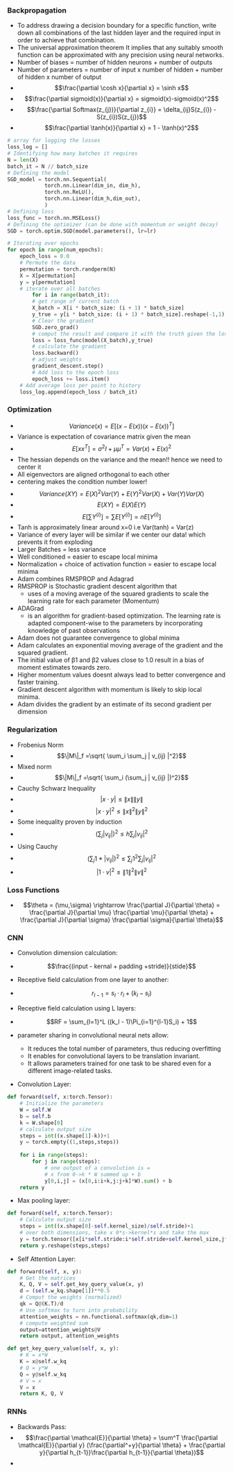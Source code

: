 ### Backpropagation
* To address drawing a decision boundary for a specific function, write down all combinations of the last hidden layer and the required input in order to achieve that combination.
* The universal approximation theorem It implies that any suitably smooth function can be approximated with any precision using neural networks.
* Number of biases = number of hidden neurons +  number of outputs
* Number of parameters = number of input x number of hidden + number of hidden x number of output
* $$\frac{\partial \cosh x}{\partial x} = \sinh x$$
* $$\frac{\partial sigmoid(x)}{\partial x} = sigmoid(x)-sigmoid(x)^2$$
* $$\frac{\partial Softmax(z_{j})}{\partial z_{i}} = \delta_{ij}S(z_{i}) - S(z_{i})S(z_{j})$$
* $$\frac{\partial \tanh(x)}{\partial x} = 1 - \tanh(x)^2$$
```python
# array for logging the losses
loss_log = []
# Identifying how many batches it requires
N = len(X)
batch_it = N // batch_size
# Defining the model
SGD_model = torch.nn.Sequential(
			torch.nn.Linear(dim_in, dim_h),
			torch.nn.ReLU(),
			torch.nn.Linear(dim_h,dim_out),
			)
# Defining loss
loss_func = torch.nn.MSELoss()
# Defining the optimizer (can be done with momentum or weight decay)
SGD = torch.optim.SGD(model.parameters(), lr=lr)

# Iterating over epochs
for epoch in range(num_epochs):
	epoch_loss = 0.0
	# Permute the data
	permutation = torch.randperm(N)
	X = X[permutation]
	y = y[permutation]
	# iterate over all batches
		for i in range(batch_it):
		# get range of current batch
		X_batch = X[i * batch_size: (i + 1) * batch_size]
		y_true = y[i * batch_size: (i + 1) * batch_size].reshape(-1,1)
		# Clear the gradient
		SGD.zero_grad()
		# comput the result and compare it with the truth given the loss function
		loss = loss_func(model(X_batch),y_true)
		# calculate the gradient
		loss.backward()
		# adjust weights
		gradient_descent.step()
		# Add loss to the epoch loss
		epoch_loss += loss.item()
	# Add average loss per point to history    
	loss_log.append(epoch_loss / batch_it)
```

### Optimization
* $$Variance(x) = E[(x-E(x))(x-E(x))^T]$$
* Variance is expectation of covariance matrix given the mean
* $$E[x x^T] = \sigma^2I + \mu \mu^T = Var(x) + E(x)^2$$
* The hessian depends on the variance and the mean!! hence we need to center it
* All eigenvectors are aligned orthogonal to each other
* centering makes the condition number lower!
* $$Variance(XY) = E(X)^2Var(Y) + E(Y)^2Var(X) + Var(Y)Var(X)$$
* $$E(XY)= E(X)E(Y)$$
* $$E\left[ \sum Y^{(i)} \right] = \sum E[Y^{(i)}] = nE[Y^{(i)}]$$
* Tanh is approximately linear around x=0 i.e Var(tanh) = Var(z) 
* Variance of every layer will be similar if we center our data! which prevents it from exploding
* Larger Batches = less variance
* Well conditioned = easier to escape local minima
* Normalization + choice of activation function = easier to escape local minima
* Adam combines RMSPROP and Adagrad
* RMSPROP is Stochastic gradient descent algorithm that
	* uses of a moving average of the squared gradients to scale the learning rate for each parameter (Momentum)
* ADAGrad
	* is an algorithm for gradient-based optimization. The learning rate is adapted component-wise to the parameters by incorporating knowledge of past observations
* Adam does not guarantee convergence to global minima
* Adam calculates an exponential moving average of the gradient and the squared gradient.
* The initial value of β1 and β2 values close to 1.0 result in a bias of moment estimates towards zero.
* Higher momentum values doesnt always lead to better convergence and faster training.
* Gradient descent algorithm with momentum is likely to skip local minima.
* Adam divides the gradient by an estimate of its second gradient per dimension

### Regularization 

* Frobenius Norm
* $$\|M\|_f =\sqrt{ \sum_i \sum_j | v_{ij} |^2}$$
* Mixed norm
*  $$\|M\|_f =\sqrt{ \sum_i (\sum_j | v_{ij} |)^2}$$
* Cauchy Schwarz Inequality
* $$|x \cdot y| \leq \|x\| \|y\|$$
* $$|x \cdot y|^2 \leq \|x\|^2\|y\|^2$$
* Some inequality proven by induction
* $$(\sum_j | v_{ij} |)^2 \leq h\sum_j | v_{ij} |^2$$
* Using Cauchy
*  $$(\sum_j 1*| v_{ij} |)^2 \leq \sum_j 1^2 \sum_j | v_{ij} |^2$$
* $$|1\cdot v|^2 \leq \|1\|^2 \|v\|^2$$

### Loss Functions

* $$\theta = (\mu,\sigma) \rightarrow \frac{\partial J}{\partial \theta} = \frac{\partial J}{\partial \mu} \frac{\partial \mu}{\partial \theta} + \frac{\partial J}{\partial \sigma} \frac{\partial \sigma}{\partial \theta}$$
### CNN
* Convolution dimension calculation:
* $$\frac{(input - kernal + padding +stride)}{stide}$$
* Receptive field calculation from one layer to another:
* $$r_{l−1}=s_l⋅r_l+(k_l−s_l)$$
* Receptive field calculation using L layers:
* $$RF = \sum_{l=1}^L ((k_l - 1)\Pi_{i=1}^{l-1}S_i) + 1$$
* parameter sharing in convolutional neural nets allow:
	* It reduces the total number of parameters, thus reducing overfitting
	* It enables for convolutional layers to be translation invariant.
	* It allows parameters trained for one task to be shared even for a different image-related tasks.

* Convolution Layer:
```python
def forward(self, x:torch.Tensor):
	# Initialize the parameters
	W = self.W
	b = self.b
	k = W.shape[0]
	# calculate output size
	steps = int((x.shape[1]-k))+1
	y = torch.empty((1,steps,steps))
	
	for i in range(steps):
		for j in range(steps):
			# one output of a convolution is =
			# x from 0->k * W summed up + b
			y[0,i,j] = (x[0,i:i+k,j:j+k]*W).sum() + b
	return y
```
* Max pooling layer:
```python
def forward(self, x:torch.Tensor):
	# Calculate output size
	steps = int((x.shape[0]-self.kernel_size)/self.stride)+1
	# over both dimensions, take x 0*s->kernel*s and take the max
	y = torch.tensor([x[i*self.stride:i*self.stride+self.kernel_size,j*self.stride:j*self.stride+self.kernel_size].max() for i in range(0,steps) for j in range(0,steps)])
	return y.reshape(steps,steps)
```
* Self Attention Layer:
```python
def forward(self, x, y):
	# Get the matrices
	K, Q, V = self.get_key_query_value(x, y)
	d = (self.w_kq.shape[1])**0.5
	# Comput the weights (normalized)
	qk = Q@(K.T)/d
	# Use softmax to turn into probability
	attention_weights = nn.functional.softmax(qk,dim=1)
	# compute weighted sum
	output=attention_weights@V
	return output, attention_weights

def get_key_query_value(self, x, y):
	# K = x*W
	K = x@self.w_kq
	# Q = y*W
	Q = y@self.w_kq
	# V = x
	V = x
	return K, Q, V
```

### RNNs
* Backwards Pass:
* $$\frac{\partial \mathcal{E}}{\partial \theta} = \sum^T \frac{\partial \mathcal{E}}{\partial y} (\frac{\partial^+y}{\partial \theta} + \frac{\partial y}{\partial h_{t-1}}\frac{\partial h_{t-1}}{\partial \theta})$$
* 